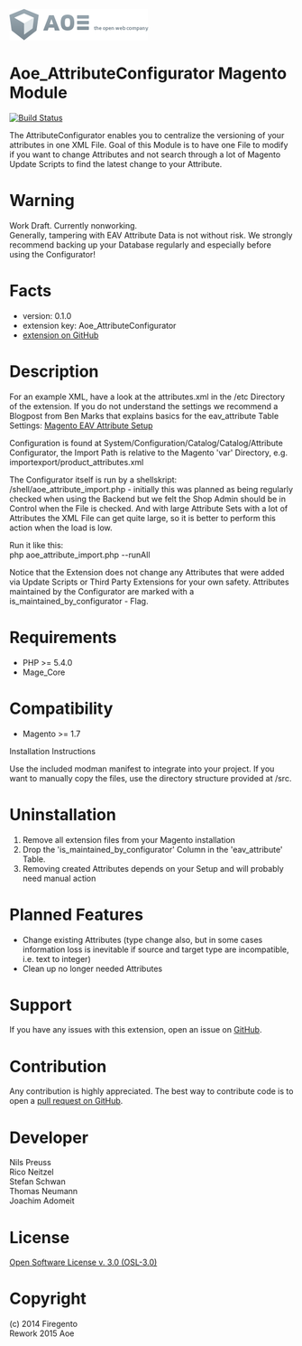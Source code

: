 [![AOE](aoe-logo.png)](http://www.aoe.com)

# Aoe_AttributeConfigurator Magento Module

[![Build Status](https://travis-ci.org/AOEpeople/Aoe_AttributeConfigurator.svg)](https://travis-ci.org/AOEpeople/Aoe_AttributeConfigurator)

The AttributeConfigurator enables you to centralize the versioning of your attributes in one XML File. Goal of this
Module is to have one File to modify if you want to change Attributes and not search through a lot of Magento
Update Scripts to find the latest change to your Attribute.

# Warning

Work Draft. Currently nonworking.<br />
Generally, tampering with EAV Attribute Data is not without risk. We strongly recommend backing up your
Database regularly and especially before using the Configurator!

# Facts

- version: 0.1.0
- extension key: Aoe_AttributeConfigurator
- [extension on GitHub](https://github.com/AOEpeople/Aoe_AttributeConfigurator)

# Description

For an example XML, have a look at the attributes.xml in the /etc Directory of the extension. If you do not understand
the settings we recommend a Blogpost from Ben Marks that explains basics for the eav_attribute Table Settings:
[Magento EAV Attribute Setup](http://www.webguys.de/magento/eav-attribute-setup/)

Configuration is found at System/Configuration/Catalog/Catalog/Attribute Configurator, the Import Path is
relative to the Magento 'var' Directory, e.g. importexport/product_attributes.xml

The Configurator itself is run by a shellskript: /shell/aoe_attribute_import.php - initially this was planned
as being regularly checked when using the Backend but we felt the Shop Admin should be in Control when the
File is checked. And with large Attribute Sets with a lot of Attributes the XML File can get quite large,
so it is better to perform this action when the load is low.

Run it like this:<br />
php aoe_attribute_import.php --runAll

Notice that the Extension does not change any Attributes that were added via Update Scripts or Third Party Extensions
for your own safety. Attributes maintained by the Configurator are marked with a is_maintained_by_configurator - Flag.

# Requirements

- PHP >= 5.4.0
- Mage_Core

# Compatibility

- Magento >= 1.7

Installation Instructions

Use the included modman manifest to integrate into your project. If you want to manually copy the files, use the
directory structure provided at /src.

# Uninstallation

1. Remove all extension files from your Magento installation
2. Drop the 'is_maintained_by_configurator' Column in the 'eav_attribute' Table.
3. Removing created Attributes depends on your Setup and will probably need manual action

# Planned Features

- Change existing Attributes (type change also, but in some cases information loss is inevitable if source and target
type are incompatible, i.e. text to integer)
- Clean up no longer needed Attributes

# Support

If you have any issues with this extension, open an issue on
[GitHub](https://github.com/AOEpeople/Aoe_AttributeConfigurator/issues).

# Contribution

Any contribution is highly appreciated. The best way to contribute code is to open a
[pull request on GitHub](https://help.github.com/articles/using-pull-requests).

# Developer

Nils Preuss<br />
Rico Neitzel<br />
Stefan Schwan<br />
Thomas Neumann<br />
Joachim Adomeit<br />

# License

[Open Software License v. 3.0 (OSL-3.0)](http://opensource.org/licenses/OSL-3.0)

# Copyright

(c) 2014 Firegento<br />
Rework 2015 Aoe
